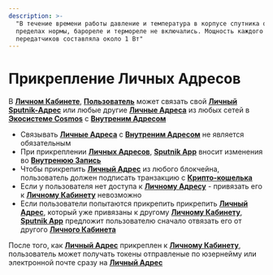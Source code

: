 ```yaml
---
description: >-
  "В течение времени работы давление и температура в корпусе спутника остались в
  пределах нормы, барореле и термореле не включались. Мощность каждого из
  передатчиков составляла около 1 Вт"
---
```


# Прикрепление Личных Адресов

В [**Личном Кабинете**](../lichnyi-kabinet.md), [**Пользователь**](../../slovar-terminov-i-skhema/polzovatel.md) может связать свой [**Личный Sputnik-Адрес**](../../slovar-terminov-i-skhema/lichnyi-sputnik-adres.md) или любые другие [**Личные Адреса**](../../slovar-terminov-i-skhema/lichnyi-adres.md) из любых сетей в [**Экосистеме Cosmos**](../../slovar-terminov-i-skhema/ekosistema-kosmos.md) с [**Внутреним Адресом**](../../slovar-terminov-i-skhema/vnutrennii-adres.md)

* Связывать [**Личные Адреса**](../../slovar-terminov-i-skhema/lichnyi-adres.md) с [**Внутреним Адресом**](../../slovar-terminov-i-skhema/vnutrennii-adres.md) не является обязательным
* При прикреплении [**Личных Адресов**](../../slovar-terminov-i-skhema/lichnyi-adres.md), [**Sputnik App**](../) вносит изменения во [**Внутренюю Запись**](../../slovar-terminov-i-skhema/vnutrennyaya-zapis.md)
* Чтобы прикрепить [**Личный Адрес**](../../slovar-terminov-i-skhema/lichnyi-adres.md) из любого блокчейна, пользователь должен подписать транзакцию с [**Крипто-кошелька**](../../slovar-terminov-i-skhema/kripto-koshelek.md)
* Если у пользователя нет доступа к [**Личному Адресу**](../../slovar-terminov-i-skhema/lichnyi-adres.md) - привязать его к [**Личному Кабинету**](../lichnyi-kabinet.md) невозможно
* Если пользователи попытаются прикрепить прикрепить [**Личный Адрес**](../../slovar-terminov-i-skhema/lichnyi-adres.md), который уже привязаны к другому [**Личному Кабинету**](../lichnyi-kabinet.md), [**Sputnik App**](../) предложит пользователю сначало отвязать его от другого [**Личного Кабинета**](../lichnyi-kabinet.md)

После того, как [**Личный Адрес**](../../slovar-terminov-i-skhema/lichnyi-adres.md) прикреплен к [**Личному Кабинету**](../lichnyi-kabinet.md), пользователь может получать токены отправленые по юзернейму или электронной почте сразу на [**Личный Адрес**](../../slovar-terminov-i-skhema/lichnyi-adres.md)
